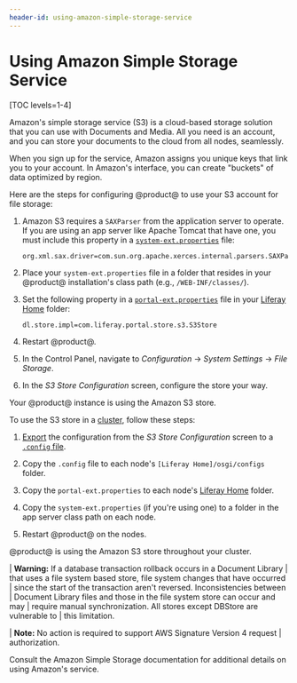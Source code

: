 ```yaml
---
header-id: using-amazon-simple-storage-service
---
```


# Using Amazon Simple Storage Service

[TOC levels=1-4]

Amazon's simple storage service (S3) is a cloud-based storage solution that you
can use with Documents and Media. All you need is an account, and you can store
your documents to the cloud from all nodes, seamlessly. 

When you sign up for the service, Amazon assigns you unique keys that link you
to your account. In Amazon's interface, you can create "buckets" of data
optimized by region. 

Here are the steps for configuring @product@ to use your S3 account for file
storage:

1.  Amazon S3 requires a `SAXParser` from the application server to operate. If
    you are using an app server like Apache Tomcat that have one, you must
    include this property in a
    [`system-ext.properties`](/docs/7-2/deploy/-/knowledge_base/d/system-properties)
    file: 

    ```properties
    org.xml.sax.driver=com.sun.org.apache.xerces.internal.parsers.SAXParser
    ```

2.  Place your `system-ext.properties` file in a folder that resides in your 
    @product@ installation's class path (e.g., `/WEB-INF/classes/`).

3.  Set the following property in a
    [`portal-ext.properties`](/docs/7-2/deploy/-/knowledge_base/d/portal-properties)
    file in your [Liferay
    Home](/docs/7-2/deploy/-/knowledge_base/d/liferay-home) folder: 

    ```properties
    dl.store.impl=com.liferay.portal.store.s3.S3Store
    ```

4.  Restart @product@.

5.  In the Control Panel, navigate to *Configuration* &rarr; *System
    Settings* &rarr; *File Storage*.

6.  In the *S3 Store Configuration* screen, configure the store your way.

Your @product@ instance is using the Amazon S3 store. 

To use the S3 store in a
[cluster](/docs/7-2/deploy/-/knowledge_base/d/liferay-clustering), follow these
steps: 

1.  [Export](/docs/7-2/user/-/knowledge_base/u/system-settings#exporting-and-importing-configurations)
    the configuration from the *S3 Store Configuration* screen to a  [`.config`
    file](/docs/7-2/user/-/knowledge_base/u/understanding-system-configuration-files). 

2.  Copy the `.config` file to each node's `[Liferay Home]/osgi/configs` 
    folder. 

3.  Copy the `portal-ext.properties` to each node's
    [Liferay Home](/docs/7-2/deploy/-/knowledge_base/d/liferay-home) folder. 

4.  Copy the `system-ext.properties` (if you're using one) to a folder in the 
    app server class path on each node. 

5.  Restart @product@ on the nodes. 

@product@ is using the Amazon S3 store throughout your cluster.

| **Warning:** If a database transaction rollback occurs in a Document Library
| that uses a file system based store, file system changes that have occurred
| since the start of the transaction aren't reversed. Inconsistencies between
| Document Library files and those in the file system store can occur and may
| require manual synchronization. All stores except DBStore are vulnerable to 
| this limitation.

| **Note:** No action is required to support AWS Signature Version 4 request
| authorization. 

Consult the Amazon Simple Storage documentation for additional details on using
Amazon's service. 
